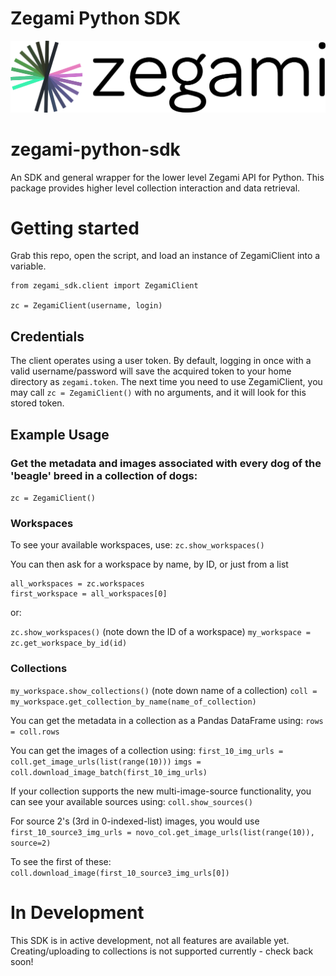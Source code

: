 # Zegami Python SDK

![Zegami](zegami.png)

# zegami-python-sdk
An SDK and general wrapper for the lower level Zegami API for Python. This package provides higher level collection interaction and data retrieval.

# Getting started
Grab this repo, open the script, and load an instance of ZegamiClient into a variable.

```
from zegami_sdk.client import ZegamiClient

zc = ZegamiClient(username, login)
```

## Credentials
The client operates using a user token. By default, logging in once with a valid username/password will save the acquired token to your home directory as
`zegami.token`. The next time you need to use ZegamiClient, you may call `zc = ZegamiClient()` with no arguments, and it will look for this stored token.

## Example Usage
### Get the metadata and images associated with every dog of the 'beagle' breed in a collection of dogs:
`zc = ZegamiClient()`

### Workspaces
To see your available workspaces, use:
`zc.show_workspaces()`

You can then ask for a workspace by name, by ID, or just from a list
```
all_workspaces = zc.workspaces
first_workspace = all_workspaces[0]
```

or:

`zc.show_workspaces()`
(note down the ID of a workspace)
`my_workspace = zc.get_workspace_by_id(id)`

### Collections
`my_workspace.show_collections()`
(note down name of a collection)
`coll = my_workspace.get_collection_by_name(name_of_collection)`

You can get the metadata in a collection as a Pandas DataFrame using:
`rows = coll.rows`

You can get the images of a collection using:
`first_10_img_urls = coll.get_image_urls(list(range(10)))`
`imgs = coll.download_image_batch(first_10_img_urls)`

If your collection supports the new multi-image-source functionality, you can see your available sources using:
`coll.show_sources()`

For source 2's (3rd in 0-indexed-list) images, you would use
`first_10_source3_img_urls = novo_col.get_image_urls(list(range(10)), source=2)`

To see the first of these:
`coll.download_image(first_10_source3_img_urls[0])`

# In Development
This SDK is in active development, not all features are available yet. Creating/uploading to collections is not supported currently - check back soon!

